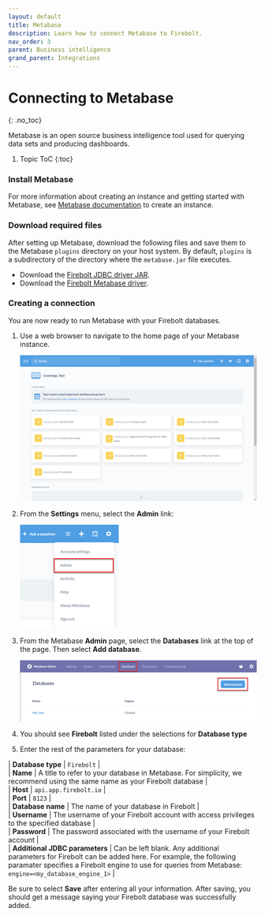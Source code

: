 ```yaml
---
layout: default
title: Metabase
description: Learn how to connect Metabase to Firebolt.
nav_order: 3
parent: Business intelligence
grand_parent: Integrations
---
```


# Connecting to Metabase
{: .no_toc}

Metabase is an open source business intelligence tool used for querying data sets and producing dashboards.

1. Topic ToC
{:toc}

### Install Metabase

For more information about creating an instance and getting started with Metabase, see [Metabase documentation](https://www.metabase.com/docs/latest/operations-guide/running-the-metabase-jar-file.html) to create an instance.

### Download required files

After setting up Metabase, download the following files and save them to the Metabase `plugins` directory on your host system. By default, `plugins` is a subdirectory of the directory where the `metabase.jar` file executes.

* Download the [Firebolt JDBC driver JAR](https://docs.firebolt.io/integrations/connecting-via-jdbc).
* Download the [Firebolt Metabase driver](https://firebolt-publishing-public.s3.amazonaws.com/repo/metabase-driver/firebolt-metabase-driver.jar).



### Creating a connection

You are now ready to run Metabase with your Firebolt databases.

1. Use a web browser to navigate to the home page of your Metabase instance.

    ![Metabase home page](../../assets/images/Metabase_home.png)

2. From the **Settings** menu, select the **Admin** link:

    ![Metabase home page](../../assets/images/Metabase_admin_menu.png)

3. From the Metabase **Admin** page, select the **Databases** link at the top of the page. Then select **Add database**.  

    ![Metabase home page](../../assets/images/Metabase_admin_menu2.png)

4. You should see **Firebolt** listed under the selections for **Database type**

5. Enter the rest of the parameters for your database:


| **Database type**              |  `Firebolt`                                                                                                                                                                                         |                                                        
| **Name**                       |  A title to refer to your database in Metabase. For simplicity, we recommend using the same name as your Firebolt database                                                                                                                                                      |                                                        
| **Host**                       |  `api.app.firebolt.io`                                                                                                                                                                            |                                                        
| **Port**                       |  `8123`                                                                                                                                                                                           |                                                        
| **Database name**              |  The name of your database in Firebolt                                                                                                                                                            |                                                        
| **Username**                   | The username of your Firebolt account with access privileges to the specified database                                                                                                                                                                          |                                                       
| **Password**                   |  The password associated with the username of your Firebolt account                                                                                                                                                                           |                                                       
| **Additional JDBC parameters** |  Can be left blank. Any additional parameters for Firebolt can be added here. For example, the following paramater specifies a Firebolt engine to use for queries from Metabase: `engine=<my_database_engine_1>` |

Be sure to select **Save** after entering all your information. After saving, you should get a message saying your Firebolt database was successfully added.
